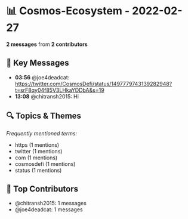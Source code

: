 # 📊 Cosmos-Ecosystem - 2022-02-27
**2 messages** from **2 contributors**

## 💬 Key Messages
- **03:56** @joe4deadcat: https://twitter.com/CosmosDefi/status/1497779743139282948?t=srF8qy04f85V3LHkaYDDbA&s=19
- **13:08** @chitransh2015: Hi

## 🔍 Topics & Themes
*Frequently mentioned terms:*
- https (1 mentions)
- twitter (1 mentions)
- com (1 mentions)
- cosmosdefi (1 mentions)
- status (1 mentions)

## 👥 Top Contributors
- @chitransh2015: 1 messages
- @joe4deadcat: 1 messages